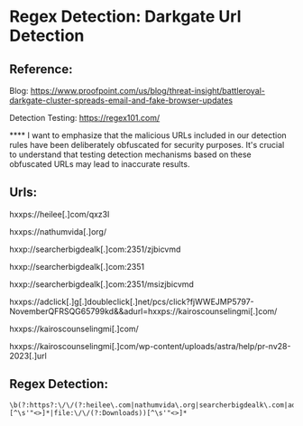 # Regex Detection: Darkgate Url Detection

## Reference: 

Blog: https://www.proofpoint.com/us/blog/threat-insight/battleroyal-darkgate-cluster-spreads-email-and-fake-browser-updates

Detection Testing: https://regex101.com/

**** I want to emphasize that the malicious URLs included in our detection rules have been deliberately obfuscated for security purposes. It's crucial to understand that testing detection mechanisms  based on these obfuscated URLs may lead to inaccurate results.

## Urls:
hxxps://heilee[.]com/qxz3l

hxxps://nathumvida[.]org/

hxxp://searcherbigdealk[.]com:2351/zjbicvmd

hxxp://searcherbigdealk[.]com:2351

hxxp://searcherbigdealk[.]com:2351/msizjbicvmd

hxxps://adclick[.]g[.]doubleclick[.]net/pcs/click?fjWWEJMP5797-NovemberQFRSQG65799kd&&adurl=hxxps://kairoscounselingmi[.]com/

hxxps://kairoscounselingmi[.]com/

hxxps://kairoscounselingmi[.]com/wp-content/uploads/astra/help/pr-nv28-2023[.]url


## Regex Detection:
```regex
\b(?:https?:\/\/(?:heilee\.com|nathumvida\.org|searcherbigdealk\.com|adclick\.g\.doubleclick\.net|kairoscounselingmi\.com)[^\s'"<>]*|file:\/\/(?:Downloads))[^\s'"<>]*


    




